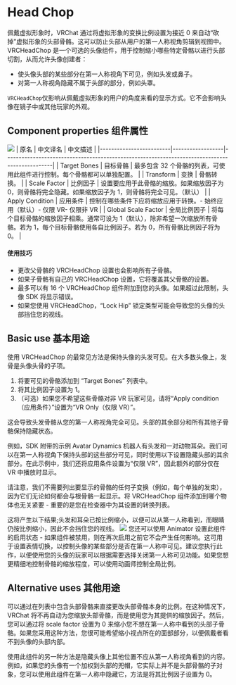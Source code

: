 # Head Chop
佩戴虚拟形象时，VRChat 通过将虚拟形象的变换比例设置为接近 0 来自动“砍掉”虚拟形象的头部骨骼。这可以防止头部从用户的第一人称视角剪辑到视图中。VRCHeadChop 是一个可选的头像组件，用于控制缩小哪些特定骨骼以进行头部切割，从而允许头像创建者：
- 使头像头部的某些部分在第一人称视角下可见，例如头发或鼻子。
- 对第一人称视角隐藏不属于头部的部分，例如头罩。

`VRCHeadChop`仅影响从佩戴虚拟形象的用户的角度来看的显示方式。它不会影响头像在镜子中或其他玩家的外观。
## Component properties  组件属性
![](https://creators.vrchat.com/assets/images/vrcheadchop-f0de7579-2024-03-15_19-46-28_Unity-7c65043113f97eb6bca5e2ce11793d41.png)
| 原名                    | 中文译名         | 中文描述                                                                                      |
|-------------------------|------------------|-----------------------------------------------------------------------------------------------|
| Target Bones            | 目标骨骼         | 最多包含 32 个骨骼的列表，可使用此组件进行控制。每个骨骼都可以单独配置。                    |
| Transform               | 变换             | 骨骼转换。                                                                                    |
| Scale Factor            | 比例因子         | 设置要应用于此骨骼的缩放。如果缩放因子为 0，则骨骼将完全隐藏。如果缩放因子为 1，则骨骼将完全可见。（默认） |
| Apply Condition         | 应用条件         | 控制在哪些条件下应将缩放应用于转换。- 始终应用（默认）- 仅限 VR- 仅限非 VR        |
| Global Scale Factor     | 全局比例因子     | 将每个目标骨骼的缩放因子相乘。通常可设为 1（默认），除非希望一次缩放所有骨骼。若为 1，每个目标骨骼使用各自比例因子。若为 0，所有骨骼比例因子将为 0。 |
#### 使用技巧
- 更改父骨骼的 VRCHeadChop 设置也会影响所有子骨骼。
- 如果子骨骼有自己的 VRCHeadChop 设置，它将覆盖其父骨骼的设置。
- 最多可以有 16 个 VRCHeadChop 组件附加到您的头像。如果超过此限制，头像 SDK 将显示错误。
- 如果您使用 VRCHeadChop，“Lock Hip” 锁定类型可能会导致您的头像的头部挡住您的视线。
## Basic use  基本用途
使用 VRCHeadChop 的最常见方法是保持头像的头发可见。在大多数头像上，发骨是头像头骨的子项。
1. 将要可见的骨骼添加到 “Target Bones” 列表中。
2. 将其比例因子设置为 1。
3. （可选）如果您不希望这些骨骼对非 VR 玩家可见，请将“Apply condition（应用条件）”设置为“VR Only（仅限 VR）”。

这会导致头发骨骼从您的第一人称视角完全可见。头部的其余部分和所有其他子骨骼保持隐藏状态。

例如，SDK 附带的示例 Avatar Dynamics 机器人有头发和一对动物耳朵。我们可以在第一人称视角下保持头部的这些部分可见，同时使用以下设置隐藏头部的其余部分。在此示例中，我们还将应用条件设置为“仅限 VR”，因此额外的部分仅在 VR 中播放时显示。

请注意，我们不需要列出要显示的骨骼的任何子变换（例如，每个单独的发束），因为它们无论如何都会与根骨骼一起显示。将 VRCHeadChop 组件添加到哪个物体也无关紧要 - 重要的是您在检查器中为其设置的转换列表。

这将产生以下结果;头发和耳朵已按比例缩小，以便可以从第一人称看到，而眼睛仍按比例缩小，因此不会挡住您的视线。
![](https://creators.vrchat.com/assets/images/vrcheadchop-example-result-f0de7579-2024-03-15_20-12-17_Unity-3d6ede24017df5bc186a8eaa33f59245.png)
您还可以使用 Animator 设置此组件的启用状态 - 如果组件被禁用，则在再次启用之前它不会产生任何影响。这可用于设置表情切换，以控制头像的某些部分是否在第一人称中可见。建议您执行此作，以便使用您的头像的玩家可以根据需要选择关闭第一人称可见功能。如果您想更精细地控制骨骼的缩放程度，可以使用动画师控制全局比例。

## Alternative uses  其他用途
可以通过在列表中包含头部骨骼来直接更改头部骨骼本身的比例。在这种情况下，VRChat 将不再自动为您缩放头部骨骼，而是使用您为其提供的缩放因子。然后，您可以通过将 scale factor 设置为 0 来缩小您不想在第一人称中看到的头部子骨骼。如果您采用这种方法，您很可能希望缩小视点所在的面部部分，以便佩戴者看不到头像的头部内部。

使用此组件的另一种方法是隐藏头像上其他位置不应从第一人称视角看到的内容。例如，如果您的头像有一个加权到头部的兜帽，它实际上并不是头部骨骼的子对象，您可以使用此组件在第一人称中隐藏它，方法是将其比例因子设置为 0。
